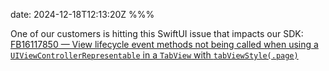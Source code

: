 date: 2024-12-18T12:13:20Z
%%%

One of our customers is hitting this SwiftUI issue that impacts our SDK: [FB16117850 — View lifecycle event methods not being called when using a `UIViewControllerRepresentable` in a `TabView` with `tabViewStyle(.page)`](https://github.com/PSPDFKit-labs/radar.apple.com/tree/master/FB16117850%20-%20View%20lifecycle%20event%20methods%20not%20being%20called%20when%20using%20a%20UIViewControllerRepresentable%20in%20a%20TabView%20with%20tabViewStyle(.page))
